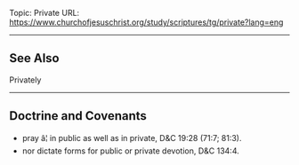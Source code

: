 Topic: Private
URL: https://www.churchofjesuschrist.org/study/scriptures/tg/private?lang=eng

---

## See Also

Privately

---

## Doctrine and Covenants

- pray â¦ in public as well as in private, D&C 19:28 (71:7; 81:3).
- nor dictate forms for public or private devotion, D&C 134:4.

